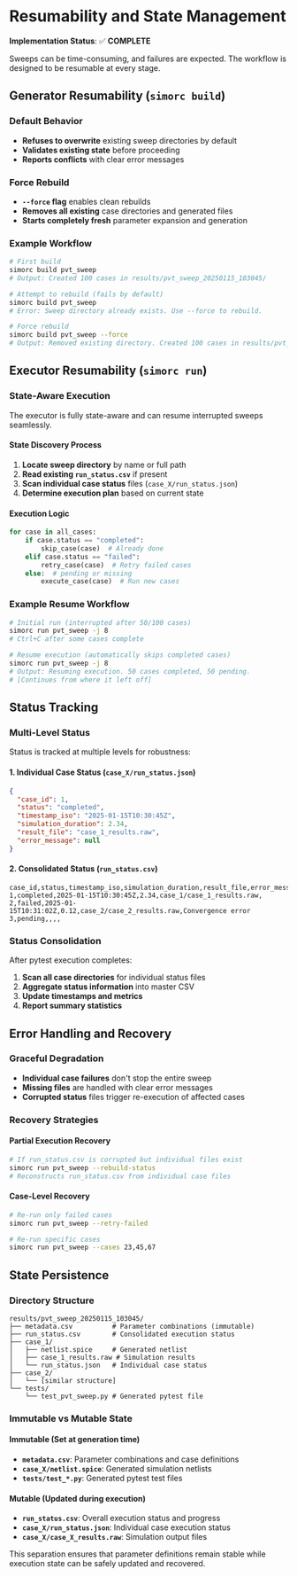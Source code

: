 # Resumability and State Management

**Implementation Status**: ✅ **COMPLETE** 

Sweeps can be time-consuming, and failures are expected. The workflow is designed to be resumable at every stage.

## Generator Resumability (`simorc build`)

### Default Behavior
- **Refuses to overwrite** existing sweep directories by default
- **Validates existing state** before proceeding
- **Reports conflicts** with clear error messages

### Force Rebuild
- **`--force` flag** enables clean rebuilds
- **Removes all existing** case directories and generated files
- **Starts completely fresh** parameter expansion and generation

### Example Workflow
```bash
# First build
simorc build pvt_sweep
# Output: Created 100 cases in results/pvt_sweep_20250115_103045/

# Attempt to rebuild (fails by default)
simorc build pvt_sweep
# Error: Sweep directory already exists. Use --force to rebuild.

# Force rebuild
simorc build pvt_sweep --force  
# Output: Removed existing directory. Created 100 cases in results/pvt_sweep_20250115_110230/
```

## Executor Resumability (`simorc run`)

### State-Aware Execution
The executor is fully state-aware and can resume interrupted sweeps seamlessly.

#### State Discovery Process
1. **Locate sweep directory** by name or full path
2. **Read existing `run_status.csv`** if present
3. **Scan individual case status** files (`case_X/run_status.json`)
4. **Determine execution plan** based on current state

#### Execution Logic
```python
for case in all_cases:
    if case.status == "completed":
        skip_case(case)  # Already done
    elif case.status == "failed":
        retry_case(case)  # Retry failed cases
    else:  # pending or missing
        execute_case(case)  # Run new cases
```

### Example Resume Workflow
```bash
# Initial run (interrupted after 50/100 cases)
simorc run pvt_sweep -j 8
# Ctrl+C after some cases complete

# Resume execution (automatically skips completed cases)
simorc run pvt_sweep -j 8
# Output: Resuming execution. 50 cases completed, 50 pending.
# [Continues from where it left off]
```

## Status Tracking

### Multi-Level Status
Status is tracked at multiple levels for robustness:

#### 1. Individual Case Status (`case_X/run_status.json`)
```json
{
  "case_id": 1,
  "status": "completed",
  "timestamp_iso": "2025-01-15T10:30:45Z",
  "simulation_duration": 2.34,
  "result_file": "case_1_results.raw",
  "error_message": null
}
```

#### 2. Consolidated Status (`run_status.csv`)
```csv
case_id,status,timestamp_iso,simulation_duration,result_file,error_message
1,completed,2025-01-15T10:30:45Z,2.34,case_1/case_1_results.raw,
2,failed,2025-01-15T10:31:02Z,0.12,case_2/case_2_results.raw,Convergence error
3,pending,,,,
```

### Status Consolidation
After pytest execution completes:
1. **Scan all case directories** for individual status files
2. **Aggregate status information** into master CSV
3. **Update timestamps and metrics** 
4. **Report summary statistics**

## Error Handling and Recovery

### Graceful Degradation
- **Individual case failures** don't stop the entire sweep
- **Missing files** are handled with clear error messages
- **Corrupted status** files trigger re-execution of affected cases

### Recovery Strategies

#### Partial Execution Recovery
```bash
# If run_status.csv is corrupted but individual files exist
simorc run pvt_sweep --rebuild-status
# Reconstructs run_status.csv from individual case files
```

#### Case-Level Recovery
```bash
# Re-run only failed cases
simorc run pvt_sweep --retry-failed

# Re-run specific cases
simorc run pvt_sweep --cases 23,45,67
```

## State Persistence

### Directory Structure
```
results/pvt_sweep_20250115_103045/
├── metadata.csv          # Parameter combinations (immutable)
├── run_status.csv        # Consolidated execution status
├── case_1/
│   ├── netlist.spice     # Generated netlist
│   ├── case_1_results.raw # Simulation results
│   └── run_status.json   # Individual case status
├── case_2/
│   └── [similar structure]
└── tests/
    └── test_pvt_sweep.py # Generated pytest file
```

### Immutable vs Mutable State

#### Immutable (Set at generation time)
- **`metadata.csv`**: Parameter combinations and case definitions
- **`case_X/netlist.spice`**: Generated simulation netlists
- **`tests/test_*.py`**: Generated pytest test files

#### Mutable (Updated during execution)
- **`run_status.csv`**: Overall execution status and progress
- **`case_X/run_status.json`**: Individual case execution status
- **`case_X/case_X_results.raw`**: Simulation output files

This separation ensures that parameter definitions remain stable while execution state can be safely updated and recovered.